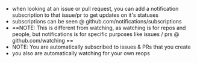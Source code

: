 
- when looking at an issue or pull request, you can add a notification subscription to that issue/pr to get updates on it's statuses 
- subscriptions can be seen @ github.com/notifications/subscriptions
- ==NOTE: This is different from watching, as watching is for repos and people, but notifications is for specific purposes like issues / prs @ github.com/watching ==
- NOTE: You are automatically subscribed to issues & PRs that you create
- you also are automatically watching for your own reops


